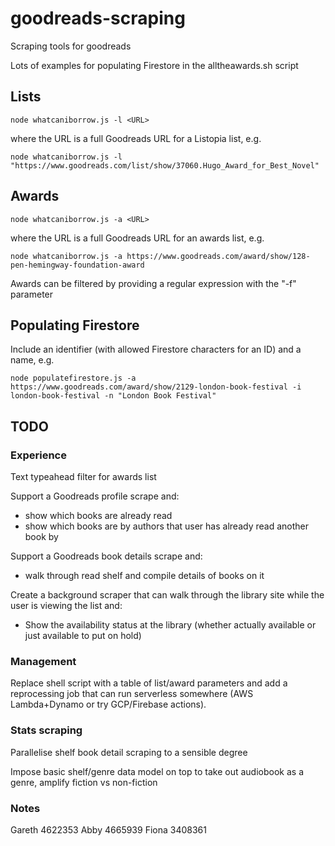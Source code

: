 # goodreads-scraping
Scraping tools for goodreads

Lots of examples for populating Firestore in the alltheawards.sh script

## Lists

`node whatcaniborrow.js -l <URL>`

where the URL is a full Goodreads URL for a Listopia list, e.g.

`node whatcaniborrow.js -l "https://www.goodreads.com/list/show/37060.Hugo_Award_for_Best_Novel"`

## Awards

`node whatcaniborrow.js -a <URL>`

where the URL is a full Goodreads URL for an awards list, e.g.

`node whatcaniborrow.js -a https://www.goodreads.com/award/show/128-pen-hemingway-foundation-award`

Awards can be filtered by providing a regular expression with the "-f" parameter

## Populating Firestore

Include an identifier (with allowed Firestore characters for an ID) and a name, e.g.

`node populatefirestore.js -a https://www.goodreads.com/award/show/2129-london-book-festival -i london-book-festival -n "London Book Festival"`

## TODO

### Experience

Text typeahead filter for awards list

Support a Goodreads profile scrape and:

- show which books are already read
- show which books are by authors that user has already read another book by

Support a Goodreads book details scrape and:

- walk through read shelf and compile details of books on it

Create a background scraper that can walk through the library site while the user is viewing the list and:

- Show the availability status at the library (whether actually available or just available to put on hold)

### Management

Replace shell script with a table of list/award parameters and add a reprocessing job that can run serverless somewhere (AWS Lambda+Dynamo or try GCP/Firebase actions).

### Stats scraping

Parallelise shelf book detail scraping to a sensible degree

Impose basic shelf/genre data model on top to take out audiobook as a genre, amplify fiction vs non-fiction

### Notes

Gareth 4622353
Abby 4665939
Fiona 3408361